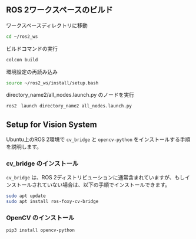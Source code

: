 ## ROS 2ワークスペースのビルド

ワークスペースディレクトリに移動
```bash
cd ~/ros2_ws
```

ビルドコマンドの実行
```bash
colcon build
```

環境設定の再読み込み
```bash
source ~/ros2_ws/install/setup.bash
```

directory_name2/all_nodes.launch.py のノードを実行
```bash
ros2　launch directory_name2 all_nodes.launch.py
```

## Setup for Vision System 

Ubuntu上のROS 2環境で `cv_bridge` と `opencv-python` をインストールする手順を説明します。

### cv_bridge のインストール

`cv_bridge` は、ROS 2ディストリビューションに通常含まれていますが、もしインストールされていない場合は、以下の手順でインストールできます。

```bash
sudo apt update
sudo apt install ros-foxy-cv-bridge
```
### OpenCV のインストール

```bash
pip3 install opencv-python
```
